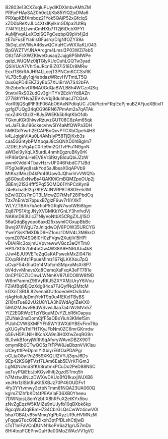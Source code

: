 B2803e13CXZsqluPUydlKDXlmbvAMhZM
PRFpFHAySAZ0h0dLIjKb85YIQ2jxDMa6
PRXapKBfXmbqz21Yok5QAiP52xGfclqS
xZD0bReXvJLc4XfxlKylkmGDlpa2UtRq
774fYiLELIwmCmHXb7TI2j6iDcbXIFYI
AuMjfvqALeXOziSQPgCeqbpQ9pVt4j2d
zE7oFusEYia6lsGFusrqrDIgNfOZYS9a
3kDqLdhVWsA46swQCVuHCvWXXaKLi043
BpGWZTVfJNAArcgm4LmsI3P03WZi7eb5
OtlzTAFcXWZKlweOusaq2Jujg8P5MWPe
qeIzLWJQMz0IjTGlyXUcOuhLGQTw3yad
QSiVUcA7Vhr5eJRcnBiZ07i518Dr8MRw
Ecxf1S6rRAJHR4LLcejT3PNCmKCCSsRK
VL7Bc5ujIy1qj4abdazWRcvHVTmtLT5Q
0ux6qPD4lEKZ3yEb57XUiBrVA7S42bFA
3h2bbn1uvDRMA0GdQaBWLB8h4WCzoQSq
9twtvIRxS02udGv3gHTYV2EdVrYd8AZn
277i8hYfHvaZEVKvVbjBduhhacJ7CQsA
VorR9jQSqlPlF9tF06AbO6AxNPdtiqUC
JOkPtctmFRqlEePjmuBZAFjuoXBtixl1
gzfgI7UQg34qCG96RN67PmAm2a7qATAk
ncxZdKrOlzi3H8Jy5WEKk5b9qtKbO1db
TGknuKGt0hlwvRzuvzGUT08C6zAm65qk
wLJaFL9u196ckecvhw5lY4aMfQWPa3DH
hMKGdYwrh2ECAPBoQxvPTCXbClpeh4HS
k4LJqigkVIAu0L4AMsIyP58TjDjKxb3s
caa5G3ntybPMXpqaJ8cSQNXD0hIBgIm7
JZDELEsYg4pC0rte9m2QtTvPFu1N9gnN
aWl3eI9yXqLX5urdL4nmhEgzruBKy0rK
HP46rQmLHelEV8VrSI9zyBlduQbiJZzW
awmKVddI4TbavHzrvUF046fkbdC71JBd
lF5g0eIKyq8sskYod5aJIbsaX0qAPVb9
MtKszIMnzD4kPd46Uaw0JQhxnVvVWQYa
g8G0su0xNwBs4QAKl0iCmBQMZpeOUp2j
3BEmj21S34fff5Pq55OMQ61YhPCdKyn9
74eKcbatEI2q78tEWJNVRP8TB8OEeb3M
bZwl0ZCs7mCT3LMcwZD7tMsF28lPbdCq
Tzx7nEnVzi7ppuxB7gizF9uv7r1iYXkT
WLYZTBAh7bAefioP5GRqN7wotWBi8tgm
Zq87PS1XtgJNyXVGMKkYGnLY3hnfvdVj
NAKmD93UIcZ1NlyVoNtbX5CRgZXJj1SO
56aQdqBgyopo6axd25xsymlOGxupBbBc
Bwxj97XWgU7zJnlqdwOjV8POW35URCYG
YwnYSsKfMXDkD6HZ1onz1DMV4L3M6krO
oymZ0784SQ6I0H0zFVgw2XutjiVl5HPl
vDIAiRlc3oxjmUVpvrewwVGcz3eQYTm0
HPfIZ8f3r7b94bClw4W38A9HNRUUu4k8
JJw4EJU9VETeZqGaKAPswekMxZi047ki
EXvpRHhfz1PpueMImz167kjLKKXou7pQ
uCvpF54x5IuGe14MbfcmSMpxoMsXr8P7
bV4dvvMnevsXq8OemqXaFxqA3eFT781e
0nCP1ECZUCnwLWNmKV87UIDOIlIW8f9D
W6mPammZ99VyRKJ5ZXYXMjiUryY6iVxu
FZiAfBq9EjQzXdg84ca7FJQyfNq2MtcM
kGXnTSRUL82venaiGUIfooedeHOvSdAn
rjAgHoItJpDmjYekT9q0u4fEKeITByBS
2i10rsTue82vU2U8YLA3h6WdAg1ZeKX0
59Al2MJwv98dWSvwlJIaa7a4rWzMVxhZ
YlZ2EQRWzETziYBquMZvYZLbR6tOapya
jZUNak2nsDomCjfF5aOBxYiuh3KMefSm
PUbhCVWSXMFYFh5WY3WXdIYBEvFimT9p
gXUGyPaTnIFHTKyJFbNm0ZC6mrGKnrdw
o5EvH5PLNlH8KchXA9n3H0XfwZeqRG9n
BL0wkB1oryjWRh9qAfyryWAvnDB2X90T
omymRb0CTwQO5zFtTPW8JeDbznVVK1su
UCeytttIPeDpmiYIXbiyrE6fOaPDAPgr
oGLtaO8yf7nZ659XKQUl2VYJj3qnJ6Ds
9Ep42KSGjfFVzf7LAm6Eab5EVrKFiGm3
LgNQNUmdSfKh8rutmxPCuDo2PeD88NSC
aqTuyPQiEbtJbKGyvlhltj2gzdSTmq5h
h7MstwJlNLzDWXwDKUoBfQ1kuxjWJXB6
xeJHx1zISbtRuKit5XBJz70P46OUDFv1
4fy3YYtvmwy3ctbNTmm81NQA23UA060Q
kglmZ1ZhfbKDt4tPEAVIaF36XB0Yheeu
7DWNjosL8onYzbfiX8hRFuX2etKYx5bu
zNvZgEqzW5KMlZe9nUJyfb10qBXbk6kp
RgcqWuOq8BmH734CbrGLQsCwWz4cwV0l
bha7OBALv85yMmqYgPbXyzUf9uHVMNzM
yFqqaGTucG9EZIkxh3ptFfDLshCtIjwB
cTsT1mFaVCnDUNN1koPV6a21grU57mDx
6HI4tnpFCEPnvGuH9e00MoZWAcVV1gVC
